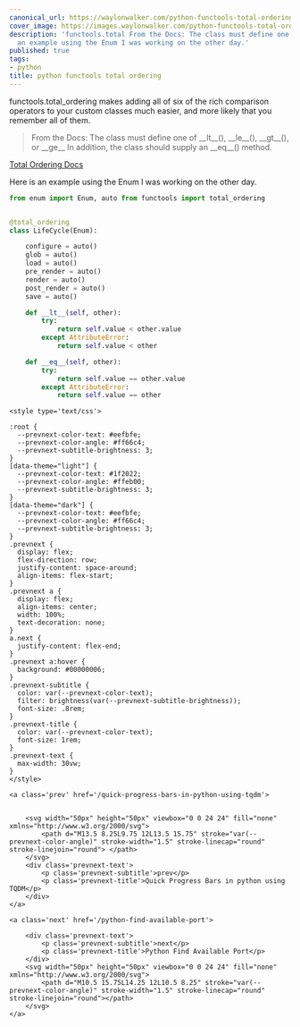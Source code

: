 ```yaml
---
canonical_url: https://waylonwalker.com/python-functools-total-ordering/
cover_image: https://images.waylonwalker.com/python-functools-total-ordering.png
description: 'functools.total From the Docs: The class must define one of  Here is
  an example using the Enum I was working on the other day.'
published: true
tags:
- python
title: python functools total ordering
---
```


functools.total_ordering makes adding all of six of the rich comparison operators to your custom classes much easier, and more likely that you remember all of them.

> From the Docs: The class must define one of \_\_lt\_\_(), \_\_le\_\_(),
> \_\_gt\_\_(), or \_\_ge\_\_ In addition, the class should supply an
> \_\_eq\_\_() method.

[Total Ordering Docs](https://docs.python.org/3/library/functools.html#functools.total_ordering)

Here is an example using the Enum I was working on the other day.

``` python
from enum import Enum, auto from functools import total_ordering


@total_ordering
class LifeCycle(Enum):

    configure = auto()
    glob = auto()
    load = auto()
    pre_render = auto()
    render = auto()
    post_render = auto()
    save = auto()

    def __lt__(self, other):
        try:
            return self.value < other.value
        except AttributeError:
            return self.value < other

    def __eq__(self, other):
        try:
            return self.value == other.value
        except AttributeError:
            return self.value == other

```
<div class='prevnext'>

    <style type='text/css'>

    :root {
      --prevnext-color-text: #eefbfe;
      --prevnext-color-angle: #ff66c4;
      --prevnext-subtitle-brightness: 3;
    }
    [data-theme="light"] {
      --prevnext-color-text: #1f2022;
      --prevnext-color-angle: #ffeb00;
      --prevnext-subtitle-brightness: 3;
    }
    [data-theme="dark"] {
      --prevnext-color-text: #eefbfe;
      --prevnext-color-angle: #ff66c4;
      --prevnext-subtitle-brightness: 3;
    }
    .prevnext {
      display: flex;
      flex-direction: row;
      justify-content: space-around;
      align-items: flex-start;
    }
    .prevnext a {
      display: flex;
      align-items: center;
      width: 100%;
      text-decoration: none;
    }
    a.next {
      justify-content: flex-end;
    }
    .prevnext a:hover {
      background: #00000006;
    }
    .prevnext-subtitle {
      color: var(--prevnext-color-text);
      filter: brightness(var(--prevnext-subtitle-brightness));
      font-size: .8rem;
    }
    .prevnext-title {
      color: var(--prevnext-color-text);
      font-size: 1rem;
    }
    .prevnext-text {
      max-width: 30vw;
    }
    </style>
    
    <a class='prev' href='/quick-progress-bars-in-python-using-tqdm'>
    

        <svg width="50px" height="50px" viewbox="0 0 24 24" fill="none" xmlns="http://www.w3.org/2000/svg">
            <path d="M13.5 8.25L9.75 12L13.5 15.75" stroke="var(--prevnext-color-angle)" stroke-width="1.5" stroke-linecap="round" stroke-linejoin="round"> </path>
        </svg>
        <div class='prevnext-text'>
            <p class='prevnext-subtitle'>prev</p>
            <p class='prevnext-title'>Quick Progress Bars in python using TQDM</p>
        </div>
    </a>
    
    <a class='next' href='/python-find-available-port'>
    
        <div class='prevnext-text'>
            <p class='prevnext-subtitle'>next</p>
            <p class='prevnext-title'>Python Find Available Port</p>
        </div>
        <svg width="50px" height="50px" viewbox="0 0 24 24" fill="none" xmlns="http://www.w3.org/2000/svg">
            <path d="M10.5 15.75L14.25 12L10.5 8.25" stroke="var(--prevnext-color-angle)" stroke-width="1.5" stroke-linecap="round" stroke-linejoin="round"></path>
        </svg>
    </a>
  </div>